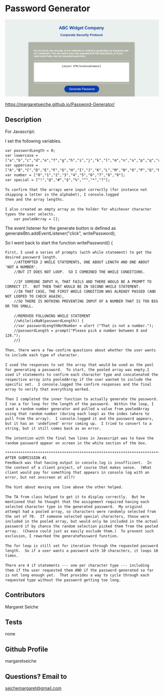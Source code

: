 # Password Generator

![Snapshot of Deployed Version](https://github.com/margaretseiche/05212020-Password-Generator/blob/master/screenshots%20of%20finished%20project/Password%20Generator.JPG)

https://margaretseiche.github.io/Password-Generator/

## Description

For Javascript:

I set the following variables.

    var passwordLength = 0;
    var lowercase = ["a","b","c","d","e","f","g","h","i","j","k","l","m","n","o","p","q","r","s","t","u","v","w","x","y","z"];
    var uppercase = ["A","B","C","D","E","F","G","H","I","J","K","L","M","N","O","P","Q","R","S","T","U","V","W","X","Y","Z"];
    var number = ["0","1","2","3","4","5","6","7","8","9"];
    var special = ["!","@","#","$","%","^","*","?"];

    To confirm that the arrays were input correctly (for instance not skipping a letter in the alphabet), I console.logged 
    them and the array lengths.

    I also created an empty array as the holder for whichever character types the user selects.
        var pooledArray = [];

The event listener for the generate button is defined as 
    generateBtn.addEventListener("click", writePassword);    

So I went back to start the
    function writePassword() {

    First, I used a series of prompts (with while statement) to get the desired password length.
        //ATTEMPTED 2 WHILE STATEMENTS, ONE ABOUT LENGTH AND ONE ABOUT 'NOT A NUMBER'.  
        //BUT IT DOES NOT LOOP.  SO I COMBINED THE WHILE CONDITIONS.

        //IF SOMEONE INPUT H, THAT FAILS AND THERE WOULD BE A PROMPT TO CORRECT IT.  BUT THEN THAT WOULD BE IN SECOND WHILE STATEMENT.
        //IN THAT CASE, THE FIRST WHILE CONDITION WAS ALREADY PASSED (AND NOT LOOPED TO CHECK AGAIN), 
        //SO THERE IS NOTHING PREVENTING INPUT OF A NUMBER THAT IS TOO BIG OR TOO SMALL.
        
        //REMOVED FOLLOWING WHILE STATEMENT
        //while(isNaN(passwordLength)) {
        //var passwordLengthNotNumber = alert ("That is not a number.");
        //passwordLength = prompt("Please pick a number between 8 and 128.");    
        //}  

    Then, there were a few confirm questions about whether the user wants to include each type of character.    

    I used the responses to set the array that would be used as the pool for generating a password.  To start, the pooled array was empty.I used if statements to confirm each character type and concatenated the respective array into pooledArray if the user wanted to include the specific set.  I console.logged the confirm responses and the final array to verify that everything worked.  

    Then I completed the inner function to actually generate the password.  I ran a for loop for the length of the password.  Within the loop, I used a random number generator and pulled a value from pooledArray using that random number (during each loop) as the index (where to pull from the array).  I console.logged it and the password appears, but it has an 'undefined' error coming up.  I tried to convert to a string, but it still comes back as an error.

    The intention with the final two lines in Javascript was to have the random password appear on screen in the white section of the box. 

    *************************************************************************************************************
    AFTER SUBMISSION #1
    Feedback was that having output in console.log is insufficient.  In the context of a client project, of course that makes sense.  (What client would pay for something that appears in console log with an error, but not onscreen at all?)

    The hint about moving one line above the other helped.

    The TA from class helped to get it to display correctly.  But he mentioned that he thought that the assignment required having each selected character type in the generated password.  My original attempt had a pooled array, so characters were randomly selected from the set of 70.  If someone selected special characters, those were included in the pooled array, but would only be included in the actual password if by chance the random selection picked them from the pooled array.  (Chance could just as easily exclude them.)  To prevent such exclusion, I reworked the generatePassword function.  
    
    The for loop is still set for iteration through the requested password length.  So if a user wants a password with 10 characters, it loops 10 times.

    There are 4 if statements --- one per character type --- including them if the user requested them AND if the password generated so far is not long enough yet.  That provides a way to cycle through each requested type without the password getting too long.

## Contributors
Margaret Seiche

## Tests
none

## Github Profile
margaretseiche

## Questions? Email to     
seichemargaret@gmail.com
